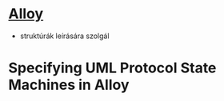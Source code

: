 # [Alloy](http://alloy.mit.edu/alloy/)

* struktúrák leírására szolgál

# Specifying UML Protocol State Machines in Alloy

